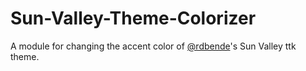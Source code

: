 # Sun-Valley-Theme-Colorizer
A module for changing the accent color of [@rdbende](https://github.com/rdbende)'s Sun Valley ttk theme.
